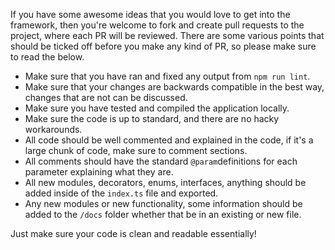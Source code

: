 If you have some awesome ideas that you would love to get into the framework, then you're welcome to fork and create pull requests to the project, where each PR will be reviewed. There are some various points that should be ticked off before you make any kind of PR, so please make sure to read the below.

* Make sure that you have ran and fixed any output from `npm run lint`.
* Make sure that your changes are backwards compatible in the best way, changes that are not can be discussed.
* Make sure you have tested and compiled the application locally.
* Make sure the code is up to standard, and there are no hacky workarounds.
* All code should be well commented and explained in the code, if it's a large chunk of code, make sure to comment sections.
* All comments should have the standard `@param`definitions for each parameter explaining what they are.
* All new modules, decorators, enums, interfaces, anything should be added inside of the `index.ts` file and exported.
* Any new modules or new functionality, some information should be added to the `/docs` folder whether that be in an existing or new file.

Just make sure your code is clean and readable essentially!
